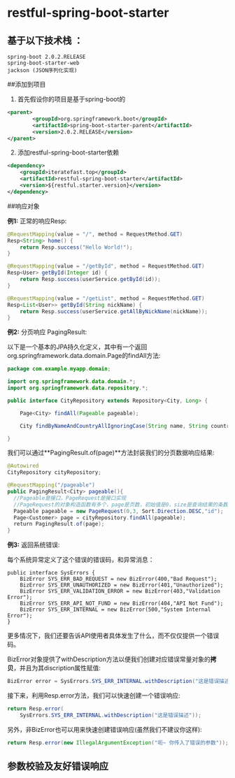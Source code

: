 # restful-spring-boot-starter

## 基于以下技术栈 ：

    spring-boot 2.0.2.RELEASE
    spring-boot-starter-web
    jackson (JSON序列化实现)



##添加到项目

1. 首先假设你的项目是基于spring-boot的

```xml
<parent>
        <groupId>org.springframework.boot</groupId>
        <artifactId>spring-boot-starter-parent</artifactId>
        <version>2.0.2.RELEASE</version>
</parent>
```

2. 添加restful-spring-boot-starter依赖

```xml
<dependency>
    <groupId>iteratefast.top</groupId>
    <artifactId>restful-spring-boot-starter</artifactId>
    <version>${restful.starter.version}</version>
</dependency>
```



##响应对象

**例1:** 正常的响应Resp<T>:

```java
@RequestMapping(value = "/", method = RequestMethod.GET)
Resp<String> home() {
    return Resp.success("Hello World!");
}

@RequestMapping(value = "/getById", method = RequestMethod.GET)
Resp<User> getById(Integer id) {
    return Resp.success(userService.getById(id));
}

@RequestMapping(value = "/getList", method = RequestMethod.GET)
Resp<List<User>> getById(String nickName) {
    return Resp.success(userService.getAllByNickName(nickName));
}
```



**例2:** 分页响应 PagingResult<T>:

以下是一个基本的JPA持久化定义，其中有一个返回org.springframework.data.domain.Page的findAll方法:

```java
package com.example.myapp.domain;

import org.springframework.data.domain.*;
import org.springframework.data.repository.*;

public interface CityRepository extends Repository<City, Long> {

	Page<City> findAll(Pageable pageable);

	City findByNameAndCountryAllIgnoringCase(String name, String country);

}
```

我们可以通过**PagingResult.of(page)**方法封装我们的分页数据响应结果:

```java
@Autowired
CityRepository cityRepository;

@RequestMapping("/pageable")
public PagingResult<City> pageable(){
  //Pageable是接口，PageRequest是接口实现
  //PageRequest的对象构造函数有多个，page是页数，初始值是0，size是查询结果的条数，后两个参数参考Sort对象的构造方法
  Pageable pageable = new PageRequest(0,3, Sort.Direction.DESC,"id");
  Page<Customer> page = cityRepository.findAll(pageable);
  return PagingResult.of(page);
}
```

**例3:** 返回系统错误:

每个系统异常定义了这个错误的错误码，和异常消息：

```
public interface SysErrors {
    BizError SYS_ERR_BAD_REQUEST = new BizError(400,"Bad Request");
    BizError SYS_ERR_UNAUTHORIZED = new BizError(401,"Unauthorized");
    BizError SYS_ERR_VALIDATION_ERROR = new BizError(403,"Validation Error");
    BizError SYS_ERR_API_NOT_FUND = new BizError(404,"API Not Fund");
    BizError SYS_ERR_INTERNAL = new BizError(500,"System Internal Error");
}
```

更多情况下，我们还要告诉API使用者具体发生了什么，而不仅仅提供一个错误码。

BizError对象提供了withDescription方法以便我们创建对应错误常量对象的**拷贝**，并且为其discription属性赋值:

```java
BizError error = SysErrors.SYS_ERR_INTERNAL.withDescription("这是错误描述");
```

接下来，利用Resp.error方法，我们可以快速创建一个错误响应:

```java
return Resp.error(
    SysErrors.SYS_ERR_INTERNAL.withDescription("这是错误描述"));
```

另外，非BizError也可以用来快速创建错误响应(虽然我们不建议你这样):

```java
return Resp.error(new IllegalArgumentException("呃~ 你传入了错误的参数"));
```



## 参数校验及友好错误响应